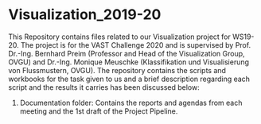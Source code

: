 # Visualization_2019-20
This Repository contains files related to our Visualization project for WS19-20. The project is for the VAST Challenge 2020 and is supervised by Prof. Dr.-Ing. Bernhard Preim (Professor and Head of the Visualization Group, OVGU) and Dr.-Ing. Monique Meuschke (Klassifikation und Visualisierung von Flussmustern, OVGU). The repository contains the scripts and workbooks for the task given to us and a brief description regarding each script and the results it carries has been discussed below: 
1. Documentation folder: Contains the reports and agendas from each meeting and the 1st draft of the Project Pipeline. 
